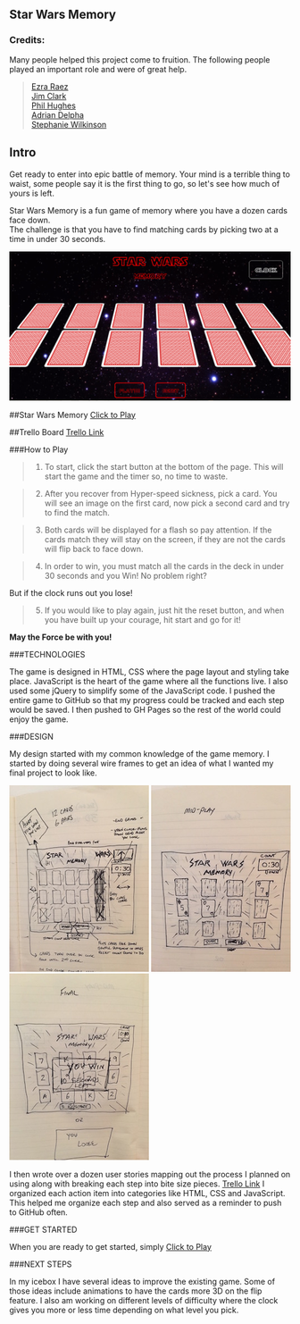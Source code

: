 ## Star Wars Memory

### Credits:   
Many people helped this project come to fruition. The following people played an important role and were of great help.  
    
>[Ezra Raez](https://github.com/EARnagram)        
>[Jim Clark](https://github.com/jim-clark)     
>[Phil Hughes](https://github.com/h4w5)   
>[Adrian Delpha](https://github.com/Ishmaru)   
>[Stephanie Wilkinson](https://github.com/stephaniewilkinson)   

## Intro

Get ready to enter into epic battle of memory. Your mind is a terrible thing to waist, some
people say it is the first thing to go, so let's see how much of yours is left. 

Star Wars Memory is a fun game of memory where you have a dozen cards face down.  
The challenge is that you have to find matching cards by picking two at a time in under 30 seconds.   

![Screenshot](img/newScreenShot.png)  


  

##Star Wars Memory
[Click to Play](http://kylefberg.github.io/star_wars_memory/)
  
##Trello Board 
[Trello Link](https://trello.com/b/BDu2GqX6/memory-card-game)

###How to Play


>1) To start, click the start button at the bottom of the page. This will start the game and the timer so, no time to waste.   

>2) After you recover from Hyper-speed sickness, pick a card. You will see an image on the first card, now pick a second card and try to find the match.    

>3) Both cards will be displayed for a flash so pay attention. If the cards match they will stay on the screen, if they are not the cards will flip back to face down.   

>4) In order to win, you must match all the cards in the deck in under 30 seconds and you Win! No problem right?  
>
But if the clock runs out you lose!

>5) If you would like to play again, just hit the reset button, and when you have built up your courage, hit start and go for it!

**May the Force be with you!**

###TECHNOLOGIES

The game is designed in HTML, CSS where the page layout and styling take 
place. JavaScript is the heart of the game where all the functions live.
I also used some jQuery to simplify some of the JavaScript code. I pushed
the entire game to GitHub so that my progress could be tracked and each 
step would be saved. I then pushed to GH Pages so the rest of the world could
enjoy the game.  

###DESIGN

My design started with my common knowledge of the game memory. I started by 
doing several wire frames to get an idea of what I wanted my final project to
look like.    

  
![Screenshot](img/design.jpg) ![Screenshot](img/midPlay.jpg) ![Screenshot](img/finalPlay.jpg) 
  




I then wrote over a dozen user stories mapping out the process I planned on using along with breaking each step into bite size pieces. [Trello Link](https://trello.com/b/BDu2GqX6/memory-card-game) I organized 
each action item into categories like HTML, CSS and JavaScript. This helped me 
organize each step and also served as a reminder to push to GitHub often.

###GET STARTED

When you are ready to get started, simply [Click to Play](http://kylefberg.github.io/star_wars_memory/)

###NEXT STEPS

In my icebox I have several ideas to improve the existing game. Some of those 
ideas include animations to have the cards more 3D on the flip feature. I also am working on different levels of difficulty where the clock gives you more or less time depending on what level you pick. 





